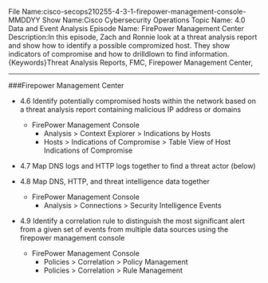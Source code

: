  File Name:cisco-secops210255-4-3-1-firepower-management-console-MMDDYY
Show Name:Cisco Cybersecurity Operations
Topic Name: 4.0 Data and Event Analysis
Episode Name: FirePower Management Center
Description:In this episode, Zach and Ronnie look at a threat analysis report and show how to identify a possible compromized host.  They show indicators of compromise and how to drilldlown to find information.
{Keywords}Threat Analysis Reports, FMC, Firepower Management Center,

---

###Firepower Management Center

* 4.6 Identify potentially compromised hosts within the 
  network based on a threat analysis report containing 
  malicious IP address or domains
	+ FirePower Management Console
		- Analysis > Context Explorer > Indications by Hosts
		- Hosts > Indications of Compromise > Table View of Host Indications of Compromise
	
* 4.7 Map DNS logs and HTTP logs together to find a threat 
  actor (below)
* 4.8 Map DNS, HTTP, and threat intelligence data together
	+ FirePower Management Console
		- Analysis > Connections > Security Intelligence Events
* 4.9 Identify a correlation rule to distinguish the most
  significant alert from a given set of events from multiple
  data sources using the firepower management console
	+ FirePower Management Console
		- Policies > Correlation > Policy Management
		- Policies > Correlation > Rule Management

